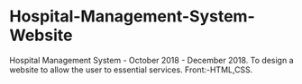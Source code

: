 # Hospital-Management-System-Website
Hospital Management System  - October 2018 - December 2018.  To design a website to allow the user to essential services.  Front:-HTML,CSS. 
